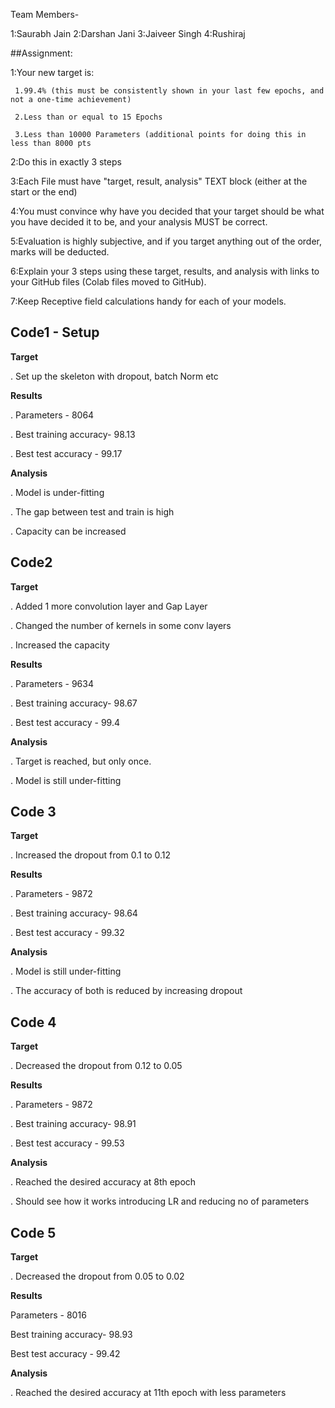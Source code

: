 Team Members-

1:Saurabh Jain
2:Darshan Jani
3:Jaiveer Singh
4:Rushiraj

##Assignment:

1:Your new target is:
     
     1.99.4% (this must be consistently shown in your last few epochs, and not a one-time achievement)
     
     2.Less than or equal to 15 Epochs
     
     3.Less than 10000 Parameters (additional points for doing this in less than 8000 pts

2:Do this in exactly 3 steps

3:Each File must have "target, result, analysis" TEXT block (either at the start or the end)

4:You must convince why have you decided that your target should be what you have decided it to be, and your analysis MUST be correct. 

5:Evaluation is highly subjective, and if you target anything out of the order, marks will be deducted. 

6:Explain your 3 steps using these target, results, and analysis with links to your GitHub files (Colab files moved to GitHub). 

7:Keep Receptive field calculations handy for each of your models. 



## Code1 - Setup
**Target**

. Set up the skeleton with dropout, batch Norm etc

**Results** 

. Parameters - 8064 

. Best training accuracy- 98.13

. Best test accuracy - 99.17

**Analysis**

. Model is under-fitting

. The gap between test and train is high

. Capacity can be increased

## Code2
**Target**

. Added 1 more convolution layer and Gap Layer

. Changed the number of kernels in some conv layers

. Increased the capacity

**Results**

. Parameters - 9634

. Best training accuracy- 98.67

. Best test accuracy - 99.4


**Analysis**

. Target is reached, but only once.

. Model is still under-fitting


## Code 3

**Target**

. Increased the dropout from 0.1 to 0.12

**Results**

. Parameters - 9872

. Best training accuracy- 98.64

. Best test accuracy - 99.32

**Analysis**

. Model is still under-fitting

. The accuracy of both is reduced by increasing dropout

## Code 4

**Target**

. Decreased the dropout from 0.12 to 0.05

**Results**

. Parameters - 9872

. Best training accuracy- 98.91

. Best test accuracy - 99.53

**Analysis**

. Reached the desired accuracy at 8th epoch

. Should see how it works introducing LR and reducing no of parameters

## Code 5

**Target**

. Decreased the dropout from 0.05 to 0.02

**Results**

Parameters - 8016

Best training accuracy- 98.93

Best test accuracy - 99.42

**Analysis**

. Reached the desired accuracy at 11th epoch with less parameters
